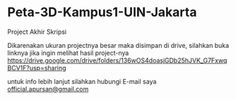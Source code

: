# Peta-3D-Kampus1-UIN-Jakarta

Project Akhir Skripsi

Dikarenakan ukuran projectnya besar maka disimpan di drive, silahkan buka linknya jika ingin melihat hasil project-nya
https://drive.google.com/drive/folders/136wOS4doasjGDb25hJVK_G7FxwqBCV1F?usp=sharing

untuk info lebih lanjut silahkan hubungi E-mail saya
official.apursan@gmail.com
